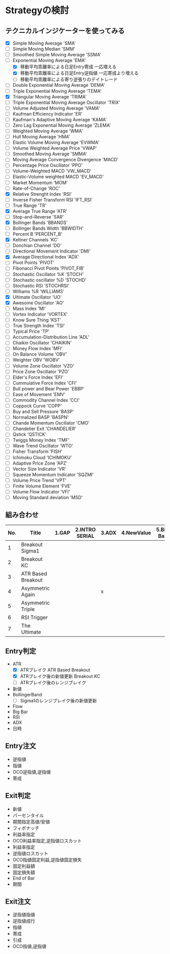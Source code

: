 

# Strategyの検討

## テクニカルインジケーターを使ってみる
- [x] Simple Moving Average 'SMA'
- [ ] Simple Moving Median 'SMM'
- [ ] Smoothed Simple Moving Average 'SSMA'
- [ ] Exponential Moving Average 'EMA'
  - [x] 移動平均乖離率による日足Entry寄成 一応増える
  - [x] 移動平均乖離率による日足Entry逆指値 一応寄成より増える
  - [ ] 移動平均乖離率による寄り逆張りのデイトレード
- [ ] Double Exponential Moving Average 'DEMA'
- [ ] Triple Exponential Moving Average 'TEMA'
- [x] Triangular Moving Average 'TRIMA'
- [ ] Triple Exponential Moving Average Oscillator 'TRIX'
- [ ] Volume Adjusted Moving Average 'VAMA'
- [ ] Kaufman Efficiency Indicator 'ER'
- [ ] Kaufman's Adaptive Moving Average 'KAMA'
- [ ] Zero Lag Exponential Moving Average 'ZLEMA'
- [ ] Weighted Moving Average 'WMA'
- [ ] Hull Moving Average 'HMA'
- [ ] Elastic Volume Moving Average 'EVWMA'
- [ ] Volume Weighted Average Price 'VWAP'
- [ ] Smoothed Moving Average 'SMMA'
- [ ] Moving Average Convergence Divergence 'MACD'
- [ ] Percentage Price Oscillator 'PPO'
- [ ] Volume-Weighted MACD 'VW_MACD'
- [ ] Elastic-Volume weighted MACD 'EV_MACD'
- [ ] Market Momentum 'MOM'
- [ ] Rate-of-Change 'ROC'
- [x] Relative Strenght Index 'RSI'
- [ ] Inverse Fisher Transform RSI 'IFT_RSI'
- [ ] True Range 'TR'
- [x] Average True Range 'ATR'
- [ ] Stop-and-Reverse 'SAR'
- [x] Bollinger Bands 'BBANDS'
- [ ] Bollinger Bands Width 'BBWIDTH'
- [ ] Percent B 'PERCENT_B'
- [x] Keltner Channels 'KC'
- [ ] Donchian Channel 'DO'
- [ ] Directional Movement Indicator 'DMI'
- [x] Average Directional Index 'ADX'
- [ ] Pivot Points 'PIVOT'
- [ ] Fibonacci Pivot Points 'PIVOT_FIB'
- [ ] Stochastic Oscillator %K 'STOCH'
- [ ] Stochastic oscillator %D 'STOCHD'
- [ ] Stochastic RSI 'STOCHRSI'
- [ ] Williams %R 'WILLIAMS'
- [x] Ultimate Oscillator 'UO'
- [x] Awesome Oscillator 'AO'
- [ ] Mass Index 'MI'
- [ ] Vortex Indicator 'VORTEX'
- [ ] Know Sure Thing 'KST'
- [ ] True Strength Index 'TSI'
- [ ] Typical Price 'TP'
- [ ] Accumulation-Distribution Line 'ADL'
- [ ] Chaikin Oscillator 'CHAIKIN'
- [ ] Money Flow Index 'MFI'
- [ ] On Balance Volume 'OBV'
- [ ] Weighter OBV 'WOBV'
- [ ] Volume Zone Oscillator 'VZO'
- [ ] Price Zone Oscillator 'PZO'
- [ ] Elder's Force Index 'EFI'
- [ ] Cummulative Force Index 'CFI'
- [ ] Bull power and Bear Power 'EBBP'
- [ ] Ease of Movement 'EMV'
- [ ] Commodity Channel Index 'CCI'
- [ ] Coppock Curve 'COPP'
- [ ] Buy and Sell Pressure 'BASP'
- [ ] Normalized BASP 'BASPN'
- [ ] Chande Momentum Oscillator 'CMO'
- [ ] Chandelier Exit 'CHANDELIER'
- [ ] Qstick 'QSTICK'
- [ ] Twiggs Money Index 'TMF'
- [ ] Wave Trend Oscillator 'WTO'
- [ ] Fisher Transform 'FISH'
- [ ] Ichimoku Cloud 'ICHIMOKU'
- [ ] Adaptive Price Zone 'APZ'
- [ ] Vector Size Indicator 'VR'
- [ ] Squeeze Momentum Indicator 'SQZMI'
- [ ] Volume Price Trend 'VPT'
- [ ] Finite Volume Element 'FVE'
- [ ] Volume Flow Indicator 'VFI'
- [ ] Moving Standard deviation 'MSD'

## 組み合わせ
|No.|Title|1.GAP|2.INTRO SERIAL|3.ADX|4.NewValue|5.Big Bar|6.Flow|
|---|---|---|---|---|---|---|---|
|1|Breakout Sigma1| | | | | | |
|2|Breakout KC| | | | | | |
|3|ATR Based Breakout| | | | | | |
|4|Asymmetric Again| | |x| | | |
|5|Asymmetric Triple| | | | | | |
|6|RSI Trigger| | | | | | |
|7|The Ultimate| | | | | | |
 
## Entry判定
 - ATR
   - [x] ATRブレイク ATR Based Breakout
   - [x] ATRブレイク後の新値更新 Breakout KC
   - [ ] ATRブレイク後のレンジブレイク
 - 新値
 - BollingerBand
   - [ ] Sigma1のレンジブレイク後の新値更新
 - Flow
 - Big Bar
 - RSI
 - ADX
 - 日時
 
## Entry注文
 - 逆指値
 - 指値
 - OCO逆指値,逆指値
 - 寄成
 
## Exit判定
 - 新値
 - パーセンタイル
 - 期間指定高値/安値
 - フィボナッチ
 - 利益率指定
 - OCO利益率指定,逆指値ロスカット
 - 利益率指定
 - 逆指値ロスカット
 - OCO指値固定利益,逆指値固定損失
 - 固定利益額
 - 固定損失額
 - End of Bar
 - 期間

## Exit注文
 - 逆指値指値
 - 逆指値成行
 - 指値
 - 寄成
 - 引成
 - OCO指値,逆指値

